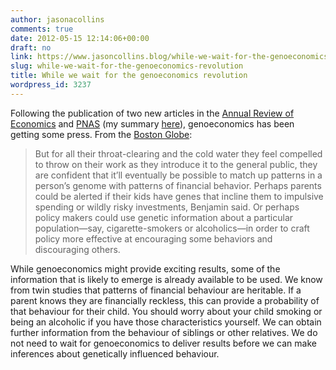 ```yaml
---
author: jasonacollins
comments: true
date: 2012-05-15 12:14:06+00:00
draft: no
link: https://www.jasoncollins.blog/while-we-wait-for-the-genoeconomics-revolution/
slug: while-we-wait-for-the-genoeconomics-revolution
title: While we wait for the genoeconomics revolution
wordpress_id: 3237
---
```


Following the publication of two new articles in the [Annual Review of Economics](http://www.annualreviews.org/doi/abs/10.1146/annurev-economics-080511-110939) and [PNAS](http://www.pnas.org/content/early/2012/05/02/1120666109.full.pdf+html) (my summary [here](https://www.jasoncollins.blog/the-genetic-architecture-of-economic-and-political-preferences/)), genoeconomics has been getting some press. From the [Boston Globe](http://www.boston.com/bostonglobe/ideas/articles/2012/05/13/webhed_are_we_born_to_be_poor_the_rise_of_genoeconomics/):


<blockquote>But for all their throat-clearing and the cold water they feel compelled to throw on their work as they introduce it to the general public, they are confident that it’ll eventually be possible to match up patterns in a person’s genome with patterns of financial behavior. Perhaps parents could be alerted if their kids have genes that incline them to impulsive spending or wildly risky investments, Benjamin said. Or perhaps policy makers could use genetic information about a particular population—say, cigarette-smokers or alcoholics—in order to craft policy more effective at encouraging some behaviors and discouraging others.</blockquote>


While genoeconomics might provide exciting results, some of the information that is likely to emerge is already available to be used. We know from twin studies that patterns of financial behaviour are heritable. If a parent knows they are financially reckless, this can provide a probability of that behaviour for their child. You should worry about your child smoking or being an alcoholic if you have those characteristics yourself. We can obtain further information from the behaviour of siblings or other relatives. We do not need to wait for genoeconomics to deliver results before we can make inferences about genetically influenced behaviour.

